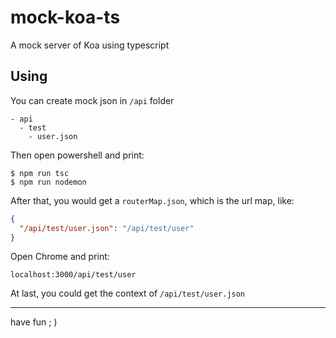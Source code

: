 # mock-koa-ts
A mock server of Koa using typescript

## Using

You can create mock json in `/api` folder
```
- api
  - test
    - user.json
```

Then open powershell and print:
```shell
$ npm run tsc
$ npm run nodemon
```

After that, you would get a `routerMap.json`, which is the url map, like:
```json
{
  "/api/test/user.json": "/api/test/user"
}
```

Open Chrome and print:
```
localhost:3000/api/test/user
```

At last, you could get the context of `/api/test/user.json`

---

have fun ; )
